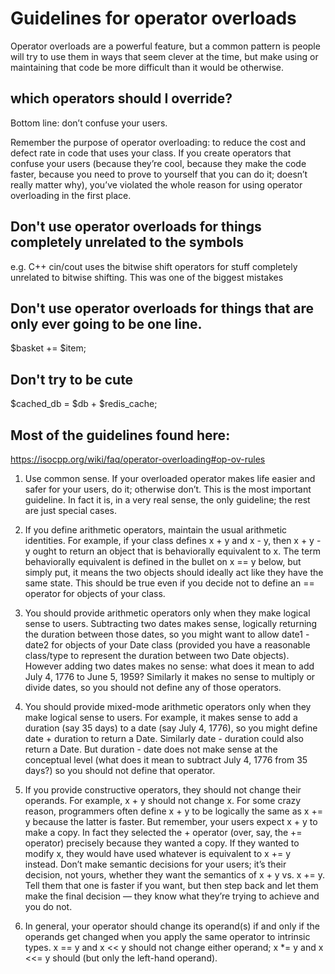 # Guidelines for operator overloads

Operator overloads are a powerful feature, but a common pattern is people will try to use them in ways that seem clever at the time, but 
make using or maintaining that code be more difficult than it would be otherwise.


## which operators should I override? 

Bottom line: don’t confuse your users.
 
Remember the purpose of operator overloading: to reduce the cost and defect rate in code that uses your class. If you create operators
that confuse your users (because they’re cool, because they make the code faster, because you need to prove to yourself that you can do
it; doesn’t really matter why), you’ve violated the whole reason for using operator overloading in the first place.



## Don't use operator overloads for things completely unrelated to the symbols

e.g. C++ cin/cout uses the bitwise shift operators for stuff completely unrelated to bitwise shifting. This was one of the biggest mistakes

## Don't use operator overloads for things that are only ever going to be one line.

$basket += $item;


## Don't try to be cute

$cached_db = $db + $redis_cache;


## Most of the guidelines found here:

https://isocpp.org/wiki/faq/operator-overloading#op-ov-rules

1. Use common sense. If your overloaded operator makes life easier and safer for your users, do it; otherwise don’t. This is the most important guideline. In fact it is, in a very real sense, the only guideline; the rest are just special cases.

2. If you define arithmetic operators, maintain the usual arithmetic identities. For example, if your class defines x + y and x - y, then x + y - y ought to return an object that is behaviorally equivalent to x. The term behaviorally equivalent is defined in the bullet on x == y below, but simply put, it means the two objects should ideally act like they have the same state. This should be true even if you decide not to define an == operator for objects of your class.

3. You should provide arithmetic operators only when they make logical sense to users. Subtracting two dates makes sense, logically returning the duration between those dates, so you might want to allow date1 - date2 for objects of your Date class (provided you have a reasonable class/type to represent the duration between two Date objects). However adding two dates makes no sense: what does it mean to add July 4, 1776 to June 5, 1959? Similarly it makes no sense to multiply or divide dates, so you should not define any of those operators.

4. You should provide mixed-mode arithmetic operators only when they make logical sense to users. For example, it makes sense to add a duration (say 35 days) to a date (say July 4, 1776), so you might define date + duration to return a Date. Similarly date - duration could also return a Date. But duration - date does not make sense at the conceptual level (what does it mean to subtract July 4, 1776 from 35 days?) so you should not define that operator.

6. If you provide constructive operators, they should not change their operands. For example, x + y should not change x. For some crazy reason, programmers often define x + y to be logically the same as x += y because the latter is faster. But remember, your users expect x + y to make a copy. In fact they selected the + operator (over, say, the += operator) precisely because they wanted a copy. If they wanted to modify x, they would have used whatever is equivalent to x += y instead. Don’t make semantic decisions for your users; it’s their decision, not yours, whether they want the semantics of x + y vs. x += y. Tell them that one is faster if you want, but then step back and let them make the final decision — they know what they’re trying to achieve and you do not.

7. In general, your operator should change its operand(s) if and only if the operands get changed when you apply the same operator to intrinsic types. x == y and x << y should not change either operand; x *= y and x <<= y should (but only the left-hand operand).




